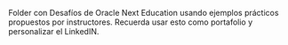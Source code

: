 Folder con Desafíos de Oracle Next Education usando ejemplos prácticos propuestos por instructores.
Recuerda usar esto como portafolio y personalizar el LinkedIN.
